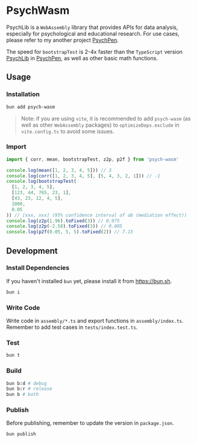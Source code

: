 # PsychWasm

PsychLib is a `WebAssembly` library that provides APIs for data analysis, especially for psychological and educational research. For use cases, please refer to my another project [PsychPen](https://github.com/LeafYeeXYZ/PsychPen).

The speed for `bootstrapTest` is 2-4x faster than the `TypeScript` version [PsychLib](https://github.com/LeafYeeXYZ/PsychLib) in [PsychPen](https://github.com/LeafYeeXYZ/PsychPen), as well as other basic math functions.

## Usage

### Installation

```bash
bun add psych-wasm
```

> Note: if you are using `vite`, it is recommended to add `psych-wasm` (as well as other `WebAssembly` packages) to `optimizeDeps.exclude` in `vite.config.ts` to avoid some issues.

### Import

```typescript
import { corr, mean, bootstrapTest, z2p, p2f } from 'psych-wasm'

console.log(mean([1, 2, 3, 4, 5])) // 3
console.log(corr([1, 2, 3, 4, 5], [5, 4, 3, 2, 1])) // -1
console.log(bootstrapTest(
  [1, 2, 3, 4, 5],
  [123, 44, 765, 23, 1],
  [43, 23, 12, 4, 5],
  1000,
  0.05
)) // [xxx, xxx] (95% confidence interval of ab (mediation effect))
console.log(z2p(1.96).toFixed(3)) // 0.975
console.log(z2p(-2.58).toFixed(3)) // 0.005
console.log(p2f(0.05, 5, 5).toFixed(2)) // 7.15
```

## Development

### Install Dependencies

If you haven't installed `bun` yet, please install it from <https://bun.sh>.

```bash
bun i
```

### Write Code

Write code in `assembly/*.ts` and export functions in `assembly/index.ts`. Remember to add test cases in `tests/index.test.ts`.

### Test

```bash
bun t
```

### Build

```bash
bun b:d # debug
bun b:r # release
bun b # both
```

### Publish

Before publishing, remember to update the version in `package.json`.

```bash
bun publish
```
